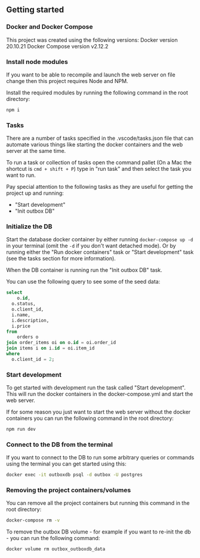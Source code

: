 ## Getting started

### Docker and Docker Compose

This project was created using the following versions:
Docker version 20.10.21
Docker Compose version v2.12.2

### Install node modules

If you want to be able to recompile and launch the web server on file change then this project requires Node and NPM.

Install the required modules by running the following command in the root directory:

```sh
npm i
```

### Tasks

There are a number of tasks specified in the .vscode/tasks.json file that can automate various things like starting the docker containers and the web server at the same time.

To run a task or collection of tasks open the command pallet (On a Mac the shortcut is `cmd + shift + P`) type in "run task" and then select the task you want to run.

Pay special attention to the following tasks as they are useful for getting the project up and running:

- "Start development"
- "Init outbox DB"

### Initialize the DB

Start the database docker container by either running `docker-compose up -d` in your terminal (omit the `-d` if you don't want detached mode). Or by running either the "Run docker containers" task or "Start development" task (see the tasks section for more information).

When the DB container is running run the "Init outbox DB" task.

You can use the following query to see some of the seed data:

```sql
select
	o.id,
  o.status,
  o.client_id,
  i.name,
  i.description,
  i.price
from
	orders o
join order_items oi on o.id = oi.order_id
join items i on i.id = oi.item_id
where
  o.client_id = 2;
```

### Start development

To get started with development run the task called "Start development". This will run the docker containers in the docker-compose.yml and start the web server.

If for some reason you just want to start the web server without the docker containers you can run the following command in the root directory:

```sh
npm run dev
```

### Connect to the DB from the terminal

If you want to connect to the DB to run some arbitrary queries or commands using the terminal you can get started using this:

```sh
docker exec -it outboxdb psql -d outbox -U postgres
```

### Removing the project containers/volumes

You can remove all the project containers but running this command in the root directory:

```sh
docker-compose rm -v
```

To remove the outbox DB volume - for example if you want to re-init the db - you can run the following command:

```sh
docker volume rm outbox_outboxdb_data
```
